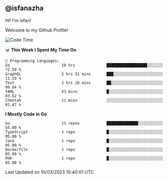 ## @isfanazha

Hi! I'm Isfan!

Welcome to my Github Profile!

<!--START_SECTION:waka-->
![Code Time](http://img.shields.io/badge/Code%20Time-2%2C430%20hrs%2038%20mins-blue)

📊 **This Week I Spent My Time On** 

```text
💬 Programming Languages: 
Go                       18 hrs              ██████████████████░░░░░░░   72.59 % 
GraphQL                  2 hrs 51 mins       ███░░░░░░░░░░░░░░░░░░░░░░   11.55 % 
Text                     2 hrs 26 mins       ██░░░░░░░░░░░░░░░░░░░░░░░   09.84 % 
YAML                     53 mins             █░░░░░░░░░░░░░░░░░░░░░░░░   03.62 % 
Cheetah                  21 mins             ░░░░░░░░░░░░░░░░░░░░░░░░░   01.47 % 
```

**I Mostly Code in Go** 

```text
Go                       11 repos            ██████████████░░░░░░░░░░░   55.00 % 
TypeScript               1 repo              █░░░░░░░░░░░░░░░░░░░░░░░░   05.00 % 
Java                     1 repo              █░░░░░░░░░░░░░░░░░░░░░░░░   05.00 % 
Dockerfile               1 repo              █░░░░░░░░░░░░░░░░░░░░░░░░   05.00 % 
PHP                      1 repo              █░░░░░░░░░░░░░░░░░░░░░░░░   05.00 % 
```




 Last Updated on 10/03/2023 10:40:01 UTC
<!--END_SECTION:waka-->

<!--
**isfanazha/isfanazha** is a ✨ _special_ ✨ repository because its `README.md` (this file) appears on your GitHub profile.

Here are some ideas to get you started:

- 🔭 I’m currently working on ...
- 🌱 I’m currently learning ...
- 👯 I’m looking to collaborate on ...
- 🤔 I’m looking for help with ...
- 💬 Ask me about ...
- 📫 How to reach me: ...
- 😄 Pronouns: ...
- ⚡ Fun fact: ...
-->

